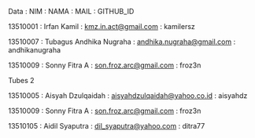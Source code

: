 Data :
 NIM : NAMA : MAIL : GITHUB_ID
 
 13510001 : Irfan Kamil : kmz.in.act@gmail.com : kamilersz
 
 13510007 : Tubagus Andhika Nugraha : andhika.nugraha@gmail.com : andhikanugraha
 
 13510009 : Sonny Fitra A : son.froz.arc@gmail.com :  froz3n

Tubes 2

 13510005 : Aisyah Dzulqaidah : aisyahdzulqaidah@yahoo.co.id : aisyahdz
 
 13510009 : Sonny Fitra A : son.froz.arc@gmail.com : froz3n
 
 13510105 : Aidil Syaputra : dil_syaputra@yahoo.com : ditra77
